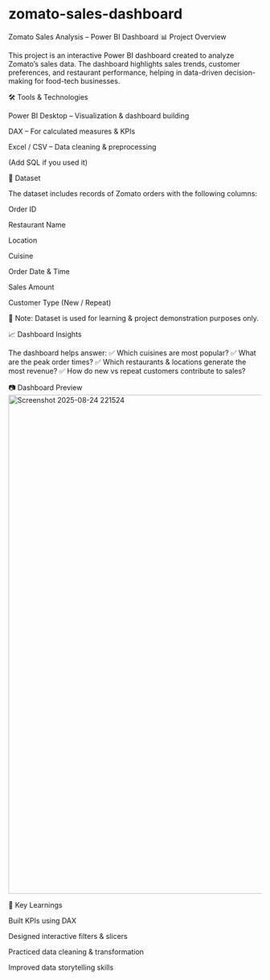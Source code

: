# zomato-sales-dashboard
Zomato Sales Analysis – Power BI Dashboard
📊 Project Overview

This project is an interactive Power BI dashboard created to analyze Zomato’s sales data.
The dashboard highlights sales trends, customer preferences, and restaurant performance, helping in data-driven decision-making for food-tech businesses.

🛠️ Tools & Technologies

Power BI Desktop – Visualization & dashboard building

DAX – For calculated measures & KPIs

Excel / CSV – Data cleaning & preprocessing

(Add SQL if you used it)

📂 Dataset

The dataset includes records of Zomato orders with the following columns:

Order ID

Restaurant Name

Location

Cuisine

Order Date & Time

Sales Amount

Customer Type (New / Repeat)

📌 Note: Dataset is used for learning & project demonstration purposes only.

📈 Dashboard Insights

The dashboard helps answer:
✅ Which cuisines are most popular?
✅ What are the peak order times?
✅ Which restaurants & locations generate the most revenue?
✅ How do new vs repeat customers contribute to sales?

📷 Dashboard Preview
<img width="1913" height="993" alt="Screenshot 2025-08-24 221524" src="https://github.com/user-attachments/assets/58f9e0ec-3456-4373-80ce-64572520e6eb" />

🚀 Key Learnings

Built KPIs using DAX

Designed interactive filters & slicers

Practiced data cleaning & transformation

Improved data storytelling skills

